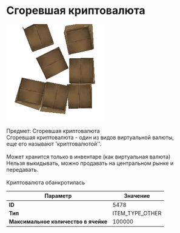 # Сгоревшая криптовалюта

![Item Image](../img/5478.webp?raw=true)

Предмет: Сгоревшая криптовалюта<br>Сгоревшая криптовалюта - один из видов виртуальной валюты,<br>еще его называют 'криптовалютой''.<br><br>Может хранится только в инвентаре (как виртуальная валюта)<br>Нельзя выкидывать, можно продавать на центральном рынке и передавать.<br><br>Криптовалюта обанкротилась


| Параметр | Значение |
|----------|----------|
| **ID** | 5478 |
| **Тип** | ITEM_TYPE_OTHER |
| **Максимальное количество в ячейке** | 100000 |


